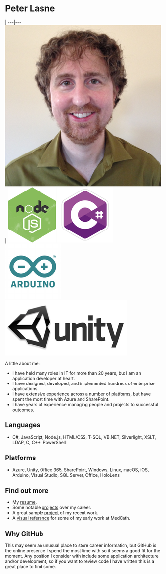 # Peter Lasne

 | 
---|---
![headshot](images/headshot.png) | ![Node.js](images/node_js.png) ![C#](images/c_sharp.png) ![Arduino](images/arduino.png) ![Unity](images/unity.png)

A little about me:
* I have held many roles in IT for more than 20 years, but I am an application developer at heart.
* I have designed, developed, and implemented hundreds of enterprise applications.
* I have extensive experience across a number of platforms, but have spent the most time with Azure and SharePoint.
* I have years of experience managing people and projects to successful outcomes.

## Languages

* C#, JavaScript, Node.js, HTML/CSS, T-SQL, VB.NET, Silverlight, XSLT, LDAP, C, C++, PowerShell

## Platforms

* Azure, Unity, Office 365, SharePoint, Windows, Linux, macOS, iOS, Arduino, Visual Studio, SQL Server, Office, HoloLens

## Find out more

* My [resume](resume.docx).
* Some notable [projects](projects.md) over my career.
* A great sample [project](https://github.com/plasne/Multi-Service-Availability) of my recent work.
* A [visual reference](visual.pdf) for some of my early work at MedCath.

## Why GitHub

This may seem an unusual place to store career information, but GitHub is the online presence I spend the most time with so it seems a good fit for the moment. Any position I consider with include some application architecture and/or development, so if you want to review code I have written this is a great place to find some.
